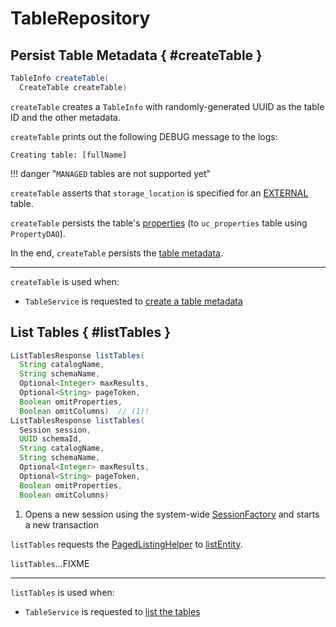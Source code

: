 # TableRepository

## Persist Table Metadata { #createTable }

```java
TableInfo createTable(
  CreateTable createTable)
```

`createTable` creates a `TableInfo` with randomly-generated UUID as the table ID and the other metadata.

`createTable` prints out the following DEBUG message to the logs:

```text
Creating table: [fullName]
```

!!! danger "`MANAGED` tables are not supported yet"

`createTable` asserts that `storage_location` is specified for an [EXTERNAL](../server/CreateTable.md#EXTERNAL) table.

`createTable` persists the table's [properties](../server/CreateTable.md#properties) (to `uc_properties` table using `PropertyDAO`).

In the end, `createTable` persists the [table metadata](../server/CreateTable.md).

---

`createTable` is used when:

* `TableService` is requested to [create a table metadata](../server/TableService.md#createTable)

## List Tables { #listTables }

```java
ListTablesResponse listTables(
  String catalogName,
  String schemaName,
  Optional<Integer> maxResults,
  Optional<String> pageToken,
  Boolean omitProperties,
  Boolean omitColumns)  // (1)!
ListTablesResponse listTables(
  Session session,
  UUID schemaId,
  String catalogName,
  String schemaName,
  Optional<Integer> maxResults,
  Optional<String> pageToken,
  Boolean omitProperties,
  Boolean omitColumns)
```

1. Opens a new session using the system-wide [SessionFactory](#SESSION_FACTORY) and starts a new transaction

`listTables` requests the [PagedListingHelper](#LISTING_HELPER) to [listEntity](PagedListingHelper.md#listEntity).

`listTables`...FIXME

---

`listTables` is used when:

* `TableService` is requested to [list the tables](../server/TableService.md#listTables)
